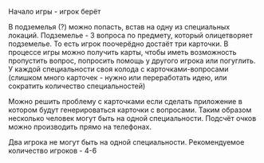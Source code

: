 Начало игры - игрок берёт 

В подземелья (?) можно попасть, встав на одну из специальных локаций.
Подземелье - 3 вопроса по предмету, который олицетворяет подземелье. То есть игрок поочерёдно достаёт три карточки. В процессе игры можно получить карты, чтобы иметь возможность пропустить вопрос, попросить помощь у другого игрока или погуглить. У каждой специальности своя колода с карточками-вопросами (слишком много карточек - нужно или переработать идею, или сократить количество специальностей)

Можно решить проблему с карточками если сделать приложение в котором будут генерироваться карточки с вопросами. Таким образом несколько человек могут быть на одной специальности. Подсчёт очков можно производить прямо на телефонах.	

Два игрока не могут быть на одной специальности.
Рекомендуемое количество игроков - 4-6

